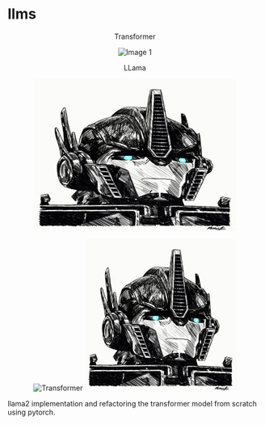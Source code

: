 # llms
<div align="center">
    <div>
        <p>Transformer</p>
        <img src="https://github.com/Esmail-ibraheem/FeedbackTransformer/blob/main/llama2.jpg" width="400" height="300" alt="Image 1">
    </div>
    <div>
        <p>LLama</p>
        <img src="https://github.com/Esmail-ibraheem/Transformer-model/blob/main/transformer.jpg" width="400" height="300" alt="Image 2">
    </div>
</div>

<p align="center">
    <img src="https://github.com/Esmail-ibraheem/FeedbackTransformer/blob/main/llama2.jpg" width="300" height="300" alt="Transformer">
    <img src="https://github.com/Esmail-ibraheem/Transformer-model/blob/main/transformer.jpg" width="300" height="300" alt="LLama">
</p>

llama2 implementation and refactoring the transformer model from scratch using pytorch. 
